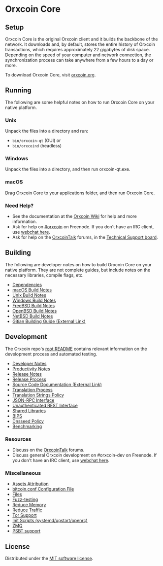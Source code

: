 Orxcoin Core
=============

Setup
---------------------
Orxcoin Core is the original Orxcoin client and it builds the backbone of the network. It downloads and, by default, stores the entire history of Orxcoin transactions, which requires approximately 22 gigabytes of disk space. Depending on the speed of your computer and network connection, the synchronization process can take anywhere from a few hours to a day or more.

To download Orxcoin Core, visit [orxcoin.org](https://orxcoin.org/).

Running
---------------------
The following are some helpful notes on how to run Orxcoin Core on your native platform.

### Unix

Unpack the files into a directory and run:

- `bin/orxcoin-qt` (GUI) or
- `bin/orxcoind` (headless)

### Windows

Unpack the files into a directory, and then run orxcoin-qt.exe.

### macOS

Drag Orxcoin Core to your applications folder, and then run Orxcoin Core.

### Need Help?

* See the documentation at the [Orxcoin Wiki](https://orxcoin.info/) for help and more information.
* Ask for help on [#orxcoin](https://webchat.freenode.net/#orxcoin) on Freenode. If you don't have an IRC client, use [webchat here](https://webchat.freenode.net/#orxcoin).
* Ask for help on the [OrxcoinTalk](https://orxcointalk.io/) forums, in the [Technical Support board](https://orxcointalk.io/c/technical-support).

Building
---------------------
The following are developer notes on how to build Orxcoin Core on your native platform. They are not complete guides, but include notes on the necessary libraries, compile flags, etc.

- [Dependencies](dependencies.md)
- [macOS Build Notes](build-osx.md)
- [Unix Build Notes](build-unix.md)
- [Windows Build Notes](build-windows.md)
- [FreeBSD Build Notes](build-freebsd.md)
- [OpenBSD Build Notes](build-openbsd.md)
- [NetBSD Build Notes](build-netbsd.md)
- [Gitian Building Guide (External Link)](https://github.com/bitcoin-core/docs/blob/master/gitian-building.md)

Development
---------------------
The Orxcoin repo's [root README](/README.md) contains relevant information on the development process and automated testing.

- [Developer Notes](developer-notes.md)
- [Productivity Notes](productivity.md)
- [Release Notes](release-notes.md)
- [Release Process](release-process.md)
- [Source Code Documentation (External Link)](https://doxygen.bitcoincore.org/)
- [Translation Process](translation_process.md)
- [Translation Strings Policy](translation_strings_policy.md)
- [JSON-RPC Interface](JSON-RPC-interface.md)
- [Unauthenticated REST Interface](REST-interface.md)
- [Shared Libraries](shared-libraries.md)
- [BIPS](bips.md)
- [Dnsseed Policy](dnsseed-policy.md)
- [Benchmarking](benchmarking.md)

### Resources
* Discuss on the [OrxcoinTalk](https://orxcointalk.io/) forums.
* Discuss general Orxcoin development on #orxcoin-dev on Freenode. If you don't have an IRC client, use [webchat here](https://webchat.freenode.net/#orxcoin-dev).

### Miscellaneous
- [Assets Attribution](assets-attribution.md)
- [bitcoin.conf Configuration File](bitcoin-conf.md)
- [Files](files.md)
- [Fuzz-testing](fuzzing.md)
- [Reduce Memory](reduce-memory.md)
- [Reduce Traffic](reduce-traffic.md)
- [Tor Support](tor.md)
- [Init Scripts (systemd/upstart/openrc)](init.md)
- [ZMQ](zmq.md)
- [PSBT support](psbt.md)

License
---------------------
Distributed under the [MIT software license](/COPYING).
